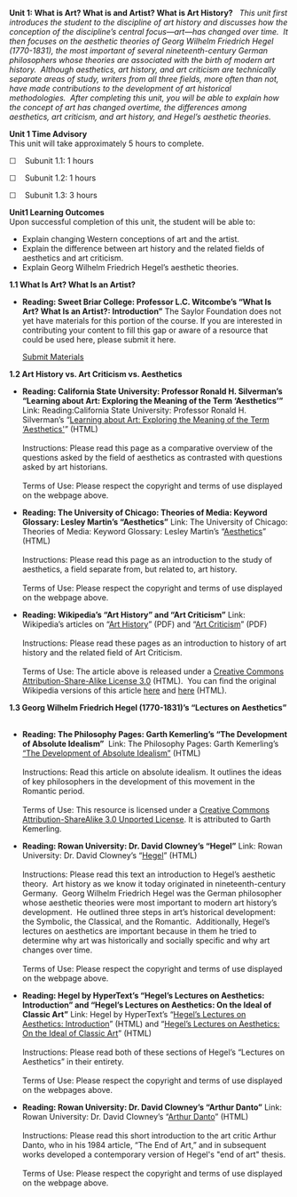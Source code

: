 **Unit 1: What is Art? What is and Artist? What is Art History?** <span
id="1"></span> 
*This unit first introduces the student to the discipline of art history
and discusses how the conception of the discipline’s central
focus—art—has changed over time.  It then focuses on the aesthetic
theories of Georg Wilhelm Friedrich Hegel (1770-1831), the most
important of several nineteenth-century German philosophers whose
theories are associated with the birth of modern art history.  Although
aesthetics, art history, and art criticism are technically separate
areas of study, writers from all three fields, more often than not, have
made contributions to the development of art historical methodologies. 
After completing this unit, you will be able to explain how the concept
of art has changed overtime, the differences among aesthetics, art
criticism, and art history, and Hegel’s aesthetic theories.*

**Unit 1 Time Advisory**  
This unit will take approximately 5 hours to complete.

☐    Subunit 1.1: 1 hours

☐    Subunit 1.2: 1 hours

☐    Subunit 1.3: 3 hours

**Unit1 Learning Outcomes**  
Upon successful completion of this unit, the student will be able to:

-   Explain changing Western conceptions of art and the artist.
-   Explain the difference between art history and the related fields of
    aesthetics and art criticism.
-   Explain Georg Wilhelm Friedrich Hegel’s aesthetic theories.

**1.1 What Is Art? What Is an Artist?** <span id="1.1"></span> 
-   **Reading: Sweet Briar College: Professor L.C. Witcombe’s “What Is
    Art? What Is an Artist?: Introduction”**
    The Saylor Foundation does not yet have materials for this portion
    of the course. If you are interested in contributing your content to
    fill this gap or aware of a resource that could be used here, please
    submit it here.

    [Submit Materials](/contribute/)

**1.2 Art History vs. Art Criticism vs. Aesthetics** <span
id="1.2"></span> 
-   **Reading: California State University: Professor Ronald H.
    Silverman’s “Learning about Art: Exploring the Meaning of the Term
    ‘Aesthetics’”**
    Link: Reading:California State University: Professor Ronald H.
    Silverman’s “[Learning about Art: Exploring the Meaning of the Term
    ‘Aesthetics'](http://instructional1.calstatela.edu/laa/aesthetics_1.html)”
    (HTML)  
        
     Instructions: Please read this page as a comparative overview of
    the questions asked by the field of aesthetics as contrasted with
    questions asked by art historians.  
        
     Terms of Use: Please respect the copyright and terms of use
    displayed on the webpage above.

-   **Reading: The University of Chicago: Theories of Media: Keyword
    Glossary: Lesley Martin’s “Aesthetics”**
    Link: The University of Chicago: Theories of Media: Keyword
    Glossary: Lesley Martin’s
    “[Aesthetics](http://csmt.uchicago.edu/glossary2004/aesthetics.htm)”
    (HTML)  
        
     Instructions: Please read this page as an introduction to the study
    of aesthetics, a field separate from, but related to, art history.  
        
     Terms of Use: Please respect the copyright and terms of use
    displayed on the webpage above.

-   **Reading: Wikipedia’s “Art History” and “Art Criticism”**
    Link: Wikipedia’s articles on “[Art
    History](https://resources.saylor.org/wwwresources/archived/site/wp-content/uploads/2011/03/Wikipedias-Art-History.pdf)”
    (PDF) and “[Art
    Criticism](https://resources.saylor.org/wwwresources/archived/site/wp-content/uploads/2011/03/Wikipedias-Art-Criticism.pdf)”
    (PDF)  
        
     Instructions: Please read these pages as an introduction to history
    of art history and the related field of Art Criticism.  
        
     Terms of Use: The article above is released under a [Creative
    Commons Attribution-Share-Alike License
    3.0](http://creativecommons.org/licenses/by-sa/3.0/) (HTML).  You
    can find the original Wikipedia versions of this article
    [here](http://en.wikipedia.org/wiki/Art_history) and
    [here](http://en.wikipedia.org/wiki/Art_criticism) (HTML).

**1.3 Georg Wilhelm Friedrich Hegel (1770-1831)’s “Lectures on
Aesthetics”** <span id="1.3"></span> 
-   **Reading: The Philosophy Pages: Garth Kemerling’s “The Development
    of Absolute Idealism”**
     Link: The Philosophy Pages: Garth Kemerling’s [“The Development of
    Absolute
    Idealism”](http://www.philosophypages.com/hy/5k.htm) (HTML)  
        
     Instructions: Read this article on absolute idealism. It outlines
    the ideas of key philosophers in the development of this movement in
    the Romantic period.  
        
     Terms of Use: This resource is licensed under a [Creative Commons
    Attribution-ShareAlike 3.0 Unported
    License](http://creativecommons.org/licenses/by-sa/3.0/). It is
    attributed to Garth Kemerling. 

-   **Reading: Rowan University: Dr. David Clowney’s “Hegel”**
    Link: Rowan University: Dr. David Clowney’s
    “[Hegel](http://www.rowan.edu/open/philosop/clowney/aesthetics/philos_artists_onart/hegel.htm#top)”
    (HTML)  
        
     Instructions: Please read this text an introduction to Hegel’s
    aesthetic theory.  Art history as we know it today originated in
    nineteenth-century Germany.  Georg Wilhelm Friedrich Hegel was the
    German philosopher whose aesthetic theories were most important to
    modern art history’s development.  He outlined three steps in art’s
    historical development: the Symbolic, the Classical, and the
    Romantic.  Additionally, Hegel’s lectures on aesthetics are
    important because in them he tried to determine why art was
    historically and socially specific and why art changes over time.  
        
     Terms of Use: Please respect the copyright and terms of use
    displayed on the webpage above.

-   **Reading: Hegel by HyperText’s “Hegel’s Lectures on Aesthetics:
    Introduction” and “Hegel’s Lectures on Aesthetics: On the Ideal of
    Classic Art”**
    Link: Hegel by HyperText’s “[Hegel’s Lectures on Aesthetics:
    Introduction](http://www.marxists.org/reference/archive/hegel/works/ae/intro.htm)”
    (HTML) and “[Hegel’s Lectures on Aesthetics: On the Ideal of Classic
    Art](http://www.marxists.org/reference/archive/hegel/works/ae/ch02.htm)”
    (HTML)  
        
     Instructions: Please read both of these sections of Hegel’s
    “Lectures on Aesthetics” in their entirety.  
        
     Terms of Use: Please respect the copyright and terms of use
    displayed on the webpages above.

-   **Reading: Rowan University: Dr. David Clowney’s “Arthur Danto”**
    Link: Rowan University: Dr. David Clowney’s “[Arthur
    Danto](http://www.rowan.edu/open/philosop/clowney/aesthetics/philos_artists_onart/danto.htm)”
    (HTML)  
        
     Instructions: Please read this short introduction to the art critic
    Arthur Danto, who in his 1984 article, “The End of Art,” and in
    subsequent works developed a contemporary version of Hegel's "end of
    art" thesis.  
        
     Terms of Use: Please respect the copyright and terms of use
    displayed on the webpage above.



